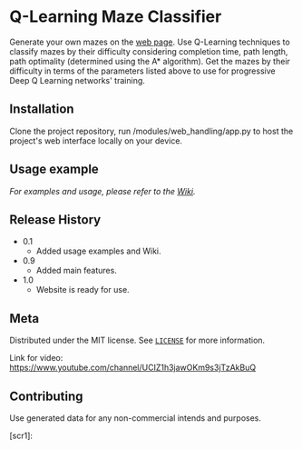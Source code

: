 # Q-Learning Maze Classifier

Generate your own mazes on the [web page](web_page_link).
Use Q-Learning techniques to classify mazes by their difficulty considering completion time, path length, path optimality (determined using the A* algorithm). Get the mazes by their difficulty in terms of the parameters listed above to use for progressive Deep Q Learning networks' training.

## Installation

Clone the project repository, run /modules/web_handling/app.py to host the project's web interface locally on your device.

## Usage example

_For examples and usage, please refer to the [Wiki][wiki]._

## Release History

* 0.1
    * Added usage examples and Wiki.
* 0.9
    * Added main features.
* 1.0
    * Website is ready for use.

## Meta

Distributed under the MIT license. See [``LICENSE``][license_link] for more information.

Link for video: https://www.youtube.com/channel/UCIZ1h3jawOKm9s3jTzAkBuQ

## Contributing

Use generated data for any non-commercial intends and purposes.

<!-- Markdown link & img dfn's -->
[license_link]: https://github.com/Alex-quickcoder/Homeworks-CS1_term2-/blob/master/LICENSE
[web_page_link]: http://alex0sobkovych.pythonanywhere.com/
[wiki]: https://github.com/Alex-quickcoder/Homeworks-CS1_term2-/wiki
[scr1]: 